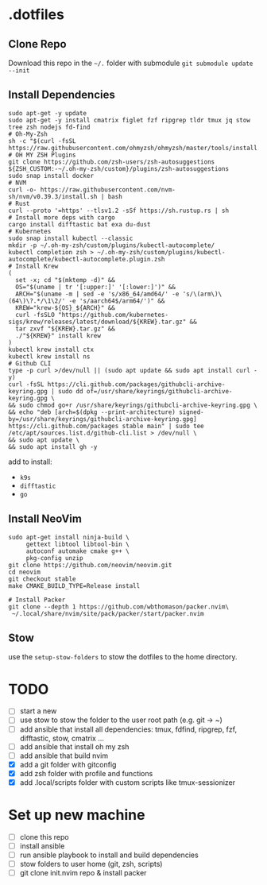 # .dotfiles

## Clone Repo
Download this repo in the `~/.` folder
with submodule `git submodule update --init`

## Install Dependencies

```
sudo apt-get -y update
sudo apt-get -y install cmatrix figlet fzf ripgrep tldr tmux jq stow tree zsh nodejs fd-find
# Oh-My-Zsh
sh -c "$(curl -fsSL https://raw.githubusercontent.com/ohmyzsh/ohmyzsh/master/tools/install.sh)"
# OH MY ZSH Plugins
git clone https://github.com/zsh-users/zsh-autosuggestions ${ZSH_CUSTOM:-~/.oh-my-zsh/custom}/plugins/zsh-autosuggestions
sudo snap install docker
# NVM
curl -o- https://raw.githubusercontent.com/nvm-sh/nvm/v0.39.3/install.sh | bash
# Rust
curl --proto '=https' --tlsv1.2 -sSf https://sh.rustup.rs | sh
# Install more deps with cargo
cargo install difftastic bat exa du-dust
# Kubernetes
sudo snap install kubectl --classic
mkdir -p ~/.oh-my-zsh/custom/plugins/kubectl-autocomplete/
kubectl completion zsh > ~/.oh-my-zsh/custom/plugins/kubectl-autocomplete/kubectl-autocomplete.plugin.zsh
# Install Krew
(
  set -x; cd "$(mktemp -d)" &&
  OS="$(uname | tr '[:upper:]' '[:lower:]')" &&
  ARCH="$(uname -m | sed -e 's/x86_64/amd64/' -e 's/\(arm\)\(64\)\?.*/\1\2/' -e 's/aarch64$/arm64/')" &&
  KREW="krew-${OS}_${ARCH}" &&
  curl -fsSLO "https://github.com/kubernetes-sigs/krew/releases/latest/download/${KREW}.tar.gz" &&
  tar zxvf "${KREW}.tar.gz" &&
  ./"${KREW}" install krew
)
kubectl krew install ctx
kubectl krew install ns
# Github CLI
type -p curl >/dev/null || (sudo apt update && sudo apt install curl -y)
curl -fsSL https://cli.github.com/packages/githubcli-archive-keyring.gpg | sudo dd of=/usr/share/keyrings/githubcli-archive-keyring.gpg \
&& sudo chmod go+r /usr/share/keyrings/githubcli-archive-keyring.gpg \
&& echo "deb [arch=$(dpkg --print-architecture) signed-by=/usr/share/keyrings/githubcli-archive-keyring.gpg] https://cli.github.com/packages stable main" | sudo tee /etc/apt/sources.list.d/github-cli.list > /dev/null \
&& sudo apt update \
&& sudo apt install gh -y
```

add to install:
- `k9s`
- `difftastic`
- `go`
  
## Install NeoVim
```
sudo apt-get install ninja-build \
     gettext libtool libtool-bin \
     autoconf automake cmake g++ \
     pkg-config unzip
git clone https://github.com/neovim/neovim.git
cd neovim
git checkout stable
make CMAKE_BUILD_TYPE=Release install

# Install Packer
git clone --depth 1 https://github.com/wbthomason/packer.nvim\
 ~/.local/share/nvim/site/pack/packer/start/packer.nvim
```

## Stow
use the `setup-stow-folders` to stow the dotfiles to the home directory.

# TODO
- [ ] start a new
- [ ] use stow to stow the folder to the user root path (e.g. git -> ~)
- [ ] add ansible that install all dependencies: tmux, fdfind, ripgrep, fzf, difftastic, stow, cmatrix ...
- [ ] add ansible that install oh my zsh
- [ ] add ansible that build nvim
- [x] add a git folder with gitconfig
- [x] add zsh folder with profile and functions
- [x] add .local/scripts folder with custom scripts like tmux-sessionizer

# Set up new machine
- [ ] clone this repo
- [ ] install ansible
- [ ] run ansible playbook to install and build dependencies
- [ ] stow folders to user home (git, zsh, scripts)
- [ ] git clone init.nvim repo & install packer
